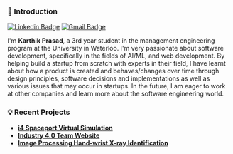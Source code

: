 ### 👋 Introduction

[![Linkedin Badge](https://img.shields.io/badge/-Karthik-Prasad-blue?style=flat-square&logo=Linkedin&logoColor=white&link=https://www.linkedin.com/in/karthik-prasad/)](https://www.linkedin.com/in/karthik-prasad/)
[![Gmail Badge](https://img.shields.io/badge/-karthikprasad62@gmail.com-c14438?style=flat-square&logo=Gmail&logoColor=white&link=mailto:karthikprasad62@gmail.com)](mailto:karthikprasad62@gmail.com)

I'm **Karthik Prasad**, a 3rd year student in the management engineering program at the University in Waterloo. I'm very passionate about software development, specifically in the fields of AI/ML, and web development. By helping build a startup from scratch with experts in their field, I have learnt about how a product is created and behaves/changes over time through design principles, software decisions and implementations as well as various issues that may occur in startups. In the future, I am eager to work at other companies and learn more about the software engineering world.

### 💡 Recent Projects
- [**i4 Spaceport Virtual Simulation**](https://github.com/Karthik002/i4-spaceport)
- [**Industry 4.0 Team Website**](https://github.com/industry4team/industry4team.github.io)
- [**Image Processing Hand-wrist X-ray Identification**](https://github.com/Karthik002/MATLABProject)
